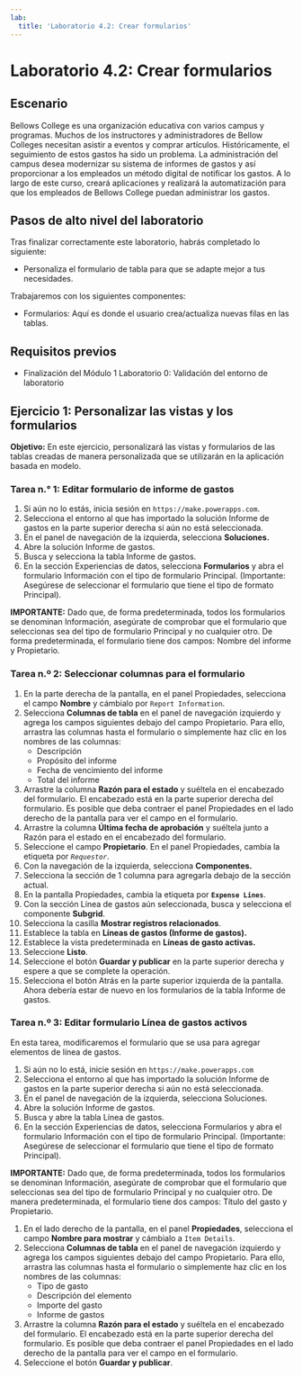 ```yaml
---
lab:
  title: 'Laboratorio 4.2: Crear formularios'
---
```


# Laboratorio 4.2: Crear formularios

## Escenario
Bellows College es una organización educativa con varios campus y programas. Muchos de los instructores y administradores de Bellow Colleges necesitan asistir a eventos y comprar artículos. Históricamente, el seguimiento de estos gastos ha sido un problema.
La administración del campus desea modernizar su sistema de informes de gastos y así proporcionar a los empleados un método digital de notificar los gastos.
A lo largo de este curso, creará aplicaciones y realizará la automatización para que los empleados de Bellows College puedan administrar los gastos.

## Pasos de alto nivel del laboratorio
Tras finalizar correctamente este laboratorio, habrás completado lo siguiente:
- Personaliza el formulario de tabla para que se adapte mejor a tus necesidades.

Trabajaremos con los siguientes componentes:
- Formularios: Aquí es donde el usuario crea/actualiza nuevas filas en las tablas.

## Requisitos previos
- Finalización del Módulo 1 Laboratorio 0: Validación del entorno de laboratorio

## Ejercicio 1: Personalizar las vistas y los formularios
**Objetivo:** En este ejercicio, personalizará las vistas y formularios de las tablas creadas de manera personalizada que se utilizarán en la aplicación basada en modelo.

### Tarea n.° 1: Editar formulario de informe de gastos
1. Si aún no lo estás, inicia sesión en `https://make.powerapps.com`.
2. Selecciona el entorno al que has importado la solución Informe de gastos en la parte superior derecha si aún no está seleccionada.
3. En el panel de navegación de la izquierda, selecciona **Soluciones.**
4. Abre la solución Informe de gastos.
5. Busca y selecciona la tabla Informe de gastos.
6. En la sección Experiencias de datos, selecciona **Formularios** y abra el formulario Información con el tipo de formulario Principal. (Importante: Asegúrese de seleccionar el formulario que tiene el tipo de formato Principal).

**IMPORTANTE:** Dado que, de forma predeterminada, todos los formularios se denominan Información, asegúrate de comprobar que el formulario que seleccionas sea del tipo de formulario Principal y no cualquier otro. De forma predeterminada, el formulario tiene dos campos: Nombre del informe y Propietario.

### Tarea n.º 2: Seleccionar columnas para el formulario
1. En la parte derecha de la pantalla, en el panel Propiedades, selecciona el campo **Nombre** y cámbialo por `Report Information`.
2. Selecciona **Columnas de tabla** en el panel de navegación izquierdo y agrega los campos siguientes debajo del campo Propietario. Para ello, arrastra las columnas hasta el formulario o simplemente haz clic en los nombres de las columnas:
    - Descripción
    - Propósito del informe
    - Fecha de vencimiento del informe
    - Total del informe
3. Arrastre la columna **Razón para el estado** y suéltela en el encabezado del formulario. El encabezado está en la parte superior derecha del formulario. Es posible que deba contraer el panel Propiedades en el lado derecho de la pantalla para ver el campo en el formulario.
4. Arrastre la columna **Última fecha de aprobación** y suéltela junto a Razón para el estado en el encabezado del formulario.
5. Seleccione el campo **Propietario**. En el panel Propiedades, cambia la etiqueta por *`Requestor`*.
6. Con la navegación de la izquierda, selecciona **Componentes.**
7. Selecciona la sección de 1 columna para agregarla debajo de la sección actual.
8. En la pantalla Propiedades, cambia la etiqueta por **`Expense Lines`**.
9. Con la sección Línea de gastos aún seleccionada, busca y selecciona el componente **Subgrid**.
10. Selecciona la casilla **Mostrar registros relacionados**.
11. Establece la tabla en **Líneas de gastos (Informe de gastos).**
12. Establece la vista predeterminada en **Líneas de gasto activas.**
13. Seleccione **Listo**.
14. Seleccione el botón **Guardar y publicar** en la parte superior derecha y espere a que se complete la operación.
15. Selecciona el botón Atrás en la parte superior izquierda de la pantalla. Ahora debería estar de nuevo en los formularios de la tabla Informe de gastos.

### Tarea n.º 3: Editar formulario Línea de gastos activos
En esta tarea, modificaremos el formulario que se usa para agregar elementos de línea de gastos.

1. Si aún no lo está, inicie sesión en `https://make.powerapps.com`
2. Selecciona el entorno al que has importado la solución Informe de gastos en la parte superior derecha si aún no está seleccionada.
3. En el panel de navegación de la izquierda, selecciona Soluciones.
4. Abre la solución Informe de gastos.
5. Busca y abre la tabla Línea de gastos.
6. En la sección Experiencias de datos, selecciona Formularios y abra el formulario Información con el tipo de formulario Principal. (Importante: Asegúrese de seleccionar el formulario que tiene el tipo de formato Principal).

**IMPORTANTE:** Dado que, de forma predeterminada, todos los formularios se denominan Información, asegúrate de comprobar que el formulario que seleccionas sea del tipo de formulario Principal y no cualquier otro. De manera predeterminada, el formulario tiene dos campos: Título del gasto y Propietario.

1. En el lado derecho de la pantalla, en el panel **Propiedades**, selecciona el campo **Nombre para mostrar** y cámbialo a `Item Details`.
2. Selecciona **Columnas de tabla** en el panel de navegación izquierdo y agrega los campos siguientes debajo del campo Propietario. Para ello, arrastra las columnas hasta el formulario o simplemente haz clic en los nombres de las columnas:
    - Tipo de gasto
    - Descripción del elemento
    - Importe del gasto
    - Informe de gastos
3. Arrastre la columna **Razón para el estado** y suéltela en el encabezado del formulario. El encabezado está en la parte superior derecha del formulario. Es posible que deba contraer el panel Propiedades en el lado derecho de la pantalla para ver el campo en el formulario.
4. Seleccione el botón **Guardar y publicar**.
